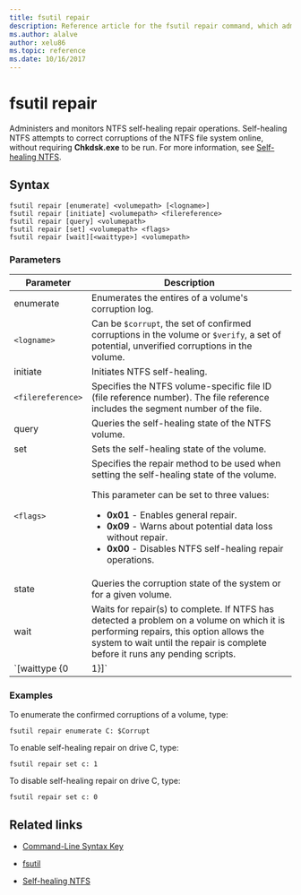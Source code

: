 ```yaml
---
title: fsutil repair
description: Reference article for the fsutil repair command, which administers and monitors NTFS self-healing repair operations.
ms.author: alalve
author: xelu86
ms.topic: reference
ms.date: 10/16/2017
---
```



# fsutil repair



Administers and monitors NTFS self-healing repair operations. Self-healing NTFS attempts to correct corruptions of the NTFS file system online, without requiring **Chkdsk.exe** to be run. For more information, see [Self-healing NTFS](/previous-versions/windows/it-pro/windows-server-2008-r2-and-2008/cc771388(v=ws.10)).

## Syntax

```
fsutil repair [enumerate] <volumepath> [<logname>]
fsutil repair [initiate] <volumepath> <filereference>
fsutil repair [query] <volumepath>
fsutil repair [set] <volumepath> <flags>
fsutil repair [wait][<waittype>] <volumepath>

```

### Parameters

| Parameter | Description |
| --------- | ----------- |
| enumerate | Enumerates the entires of a volume's corruption log. |
| `<logname>` | Can be `$corrupt`, the set of confirmed corruptions in the volume or `$verify`, a set of potential, unverified corruptions in the volume. |
| initiate | Initiates NTFS self-healing. |
| `<filereference>` | Specifies the NTFS volume-specific file ID (file reference number). The file reference includes the segment number of the file. |
| query | Queries the self-healing state of the NTFS volume. |
| set | Sets the self-healing state of the volume. |
| `<flags>` | Specifies the repair method to be used when setting the self-healing state of the volume.<p>This parameter can be set to three values:<ul><li>**0x01** - Enables general repair.</li><li>**0x09** - Warns about potential data loss without repair.</li><li>**0x00** - Disables NTFS self-healing repair operations.</li></ul> |
| state | Queries the corruption state of the system or for a given volume. |
| wait | Waits for repair(s) to complete. If NTFS has detected a problem on a volume on which it is performing repairs, this option allows the system to wait until the repair is complete before it runs any pending scripts. |
| `[waittype {0|1}]` | Indicates whether to wait for the current repair to complete or to wait for all repairs to complete. The *waittype* parameter can be set to the following values:<ul><li>**0** - Waits for all repairs to complete. (default value)</li><li>**1** - Waits for the current repair to complete.</li></ul> |

### Examples

To enumerate the confirmed corruptions of a volume, type:

```
fsutil repair enumerate C: $Corrupt
```

To enable self-healing repair on drive C, type:

```
fsutil repair set c: 1
```

To disable self-healing repair on drive C, type:

```
fsutil repair set c: 0
```

## Related links

- [Command-Line Syntax Key](command-line-syntax-key.md)

- [fsutil](fsutil.md)

- [Self-healing NTFS](/previous-versions/windows/it-pro/windows-server-2008-r2-and-2008/cc771388(v=ws.10))
